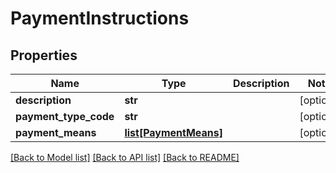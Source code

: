 # PaymentInstructions

## Properties
Name | Type | Description | Notes
------------ | ------------- | ------------- | -------------
**description** | **str** |  | [optional] 
**payment_type_code** | **str** |  | [optional] 
**payment_means** | [**list[PaymentMeans]**](PaymentMeans.md) |  | [optional] 

[[Back to Model list]](../README.md#documentation-for-models) [[Back to API list]](../README.md#documentation-for-api-endpoints) [[Back to README]](../README.md)


